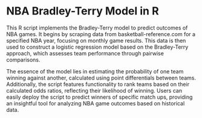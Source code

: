 # NBA Bradley-Terry Model in R

This R script implements the Bradley-Terry model to predict outcomes of NBA games. It begins by scraping data from basketball-reference.com for a specified NBA year, focusing on monthly game results. This data is then used to construct a logistic regression model based on the Bradley-Terry approach, which assesses team performance through pairwise comparisons. 

The essence of the model lies in estimating the probability of one team winning against another, calculated using point differentials between teams. Additionally, the script features functionality to rank teams based on their calculated odds ratios, reflecting their likelihood of winning. Users can easily deploy the script to predict winners of specific match ups, providing an insightful tool for analyzing NBA game outcomes based on historical data.